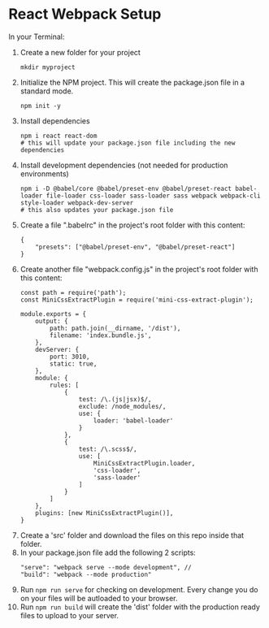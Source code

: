 # React Webpack Setup

In your Terminal:
1. Create a new folder for your project 
    ```
    mkdir myproject
    ```
2. Initialize the NPM project. This will create the package.json file in a standard mode.
    ```
    npm init -y
    ```
3. Install dependencies
    ```
    npm i react react-dom
    # this will update your package.json file including the new dependencies
    ```
4. Install development dependencies (not needed for production environments)
    ```
    npm i -D @babel/core @babel/preset-env @babel/preset-react babel-loader file-loader css-loader sass-loader sass webpack webpack-cli style-loader webpack-dev-server
    # this also updates your package.json file
    ```
5. Create a file ".babelrc" in the project's root folder with this content:
    ```
    {
        "presets": ["@babel/preset-env", "@babel/preset-react"]
    }
    ```
6. Create another file "webpack.config.js" in the project's root folder with this content:
    ```
    const path = require('path');
    const MiniCssExtractPlugin = require('mini-css-extract-plugin');

    module.exports = {
        output: {
            path: path.join(__dirname, '/dist'),
            filename: 'index.bundle.js',
        },
        devServer: {
            port: 3010,
            static: true,
        },
        module: {
            rules: [
                {
                    test: /\.(js|jsx)$/,
                    exclude: /node_modules/,
                    use: {
                        loader: 'babel-loader'
                    }
                },
                {
                    test: /\.scss$/,
                    use: [
                        MiniCssExtractPlugin.loader,
                        'css-loader',
                        'sass-loader'
                    ]
                }
            ]
        },
        plugins: [new MiniCssExtractPlugin()],
    }
    ```
7. Create a 'src' folder and download the files on this repo inside that folder.
8. In your package.json file add the following 2 scripts:
    ```
    "serve": "webpack serve --mode development", //
    "build": "webpack --mode production"
    ```
9. Run ```npm run serve``` for checking on development. Every change you do on your files will be autloaded to your browser.
10. Run ```npm run build``` will create the 'dist' folder with the production ready files to upload to your server.